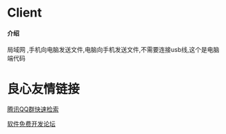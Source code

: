 # Client

#### 介绍
局域网 ,手机向电脑发送文件,电脑向手机发送文件,不需要连接usb线,这个是电脑端代码


 # 良心友情链接

[腾讯QQ群快速检索](http://u.720life.cn/s/8cf73f7c)

[软件免费开发论坛](http://u.720life.cn/s/bbb01dc0)